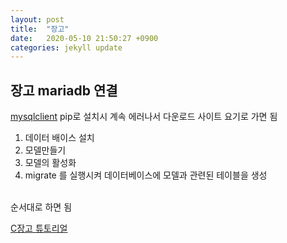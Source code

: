 ```yaml
---
layout: post
title:  "장고"
date:   2020-05-10 21:50:27 +0900
categories: jekyll update
---
```


<H2>장고 mariadb 연결<br></H2>


<a href='https://www.lfd.uci.edu/~gohlke/pythonlibs/#mysqlclient'>mysqlclient</a> pip로 설치시 계속 에러나서 다운로드 사이트 요기로 가면 됨
<br>
1. 데이터 배이스 설치<br>
2. 모델만들기<br>
3. 모델의 활성화<br>
4. migrate 를 실행시켜 데이터베이스에 모델과 관련된 테이블을 생성<br>

<br>
순서대로 하면 됨 
<br>

<a href='https://docs.djangoproject.com/ko/3.0/intro/tutorial02/'>C장고 튜토리얼</a>